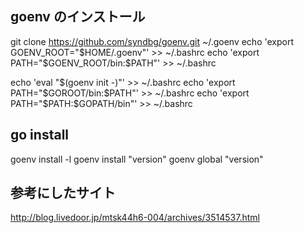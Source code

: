 ## goenv のインストール

git clone https://github.com/syndbg/goenv.git ~/.goenv
echo 'export GOENV_ROOT="$HOME/.goenv"' >> ~/.bashrc
echo 'export PATH="$GOENV_ROOT/bin:$PATH"' >> ~/.bashrc

echo 'eval "$(goenv init -)"' >> ~/.bashrc
echo 'export PATH="$GOROOT/bin:$PATH"' >> ~/.bashrc
echo 'export PATH="$PATH:$GOPATH/bin"' >> ~/.bashrc

## go install

goenv install -l
goenv install "version"
goenv global "version"

## 参考にしたサイト

http://blog.livedoor.jp/mtsk44h6-004/archives/3514537.html
